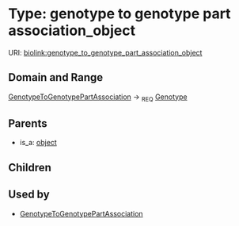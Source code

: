 
# Type: genotype to genotype part association_object




URI: [biolink:genotype_to_genotype_part_association_object](https://w3id.org/biolink/vocab/genotype_to_genotype_part_association_object)


## Domain and Range

[GenotypeToGenotypePartAssociation](GenotypeToGenotypePartAssociation.md) ->  <sub>REQ</sub> [Genotype](Genotype.md)

## Parents

 *  is_a: [object](object.md)

## Children


## Used by

 * [GenotypeToGenotypePartAssociation](GenotypeToGenotypePartAssociation.md)
